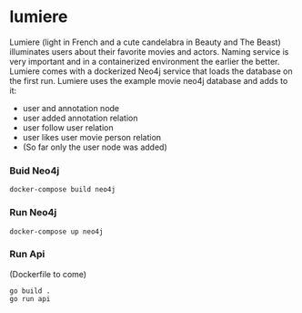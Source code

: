 # lumiere
Lumiere (light in French and a cute candelabra in Beauty and The Beast) illuminates users about their favorite movies and actors. Naming  service is very important and in a containerized environment the earlier the better. 
Lumiere comes with a dockerized Neo4j service that loads the database on the first run.
Lumiere uses the example movie neo4j database and adds to it:
* user and annotation node
* user added annotation relation
* user follow user relation
* user likes user movie person relation
* (So far only the user node was added)



  


### Buid Neo4j
```
docker-compose build neo4j
```
### Run Neo4j
```
docker-compose up neo4j
```
### Run Api
(Dockerfile to come)
```
go build .
go run api
```
